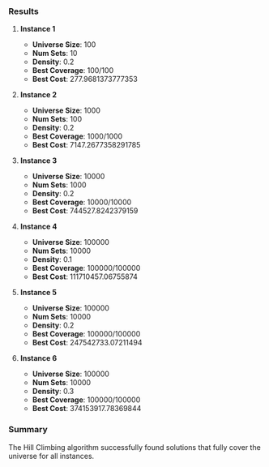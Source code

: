 ### Results

1. **Instance 1**  
   - **Universe Size**: 100  
   - **Num Sets**: 10  
   - **Density**: 0.2  
   - **Best Coverage**: 100/100  
   - **Best Cost**: 277.9681373777353  

2. **Instance 2**  
   - **Universe Size**: 1000  
   - **Num Sets**: 100  
   - **Density**: 0.2  
   - **Best Coverage**: 1000/1000  
   - **Best Cost**: 7147.2677358291785  

3. **Instance 3**  
   - **Universe Size**: 10000  
   - **Num Sets**: 1000  
   - **Density**: 0.2  
   - **Best Coverage**: 10000/10000  
   - **Best Cost**: 744527.8242379159  

4. **Instance 4**  
   - **Universe Size**: 100000  
   - **Num Sets**: 10000  
   - **Density**: 0.1  
   - **Best Coverage**: 100000/100000  
   - **Best Cost**: 111710457.06755874  

5. **Instance 5**  
   - **Universe Size**: 100000  
   - **Num Sets**: 10000  
   - **Density**: 0.2  
   - **Best Coverage**: 100000/100000  
   - **Best Cost**: 247542733.07211494  

6. **Instance 6**  
   - **Universe Size**: 100000  
   - **Num Sets**: 10000  
   - **Density**: 0.3  
   - **Best Coverage**: 100000/100000  
   - **Best Cost**: 374153917.78369844  

### Summary

The Hill Climbing algorithm successfully found solutions that fully cover the universe for all instances.

